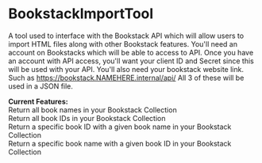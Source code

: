 # BookstackImportTool
A tool used to interface with the Bookstack API which will allow users to import HTML files along with other Bookstack features. 
You'll need an account on Bookstacks which will be able to access to API. 
Once you have an account with API access, you'll want your client ID and Secret since this will be used with your API. You'll also need 
your bookstack website link. Such as https://bookstack.NAMEHERE.internal/api/
All 3 of these will be used in a JSON file. 

**Current Features:**<br>
Return all book names in your Bookstack Collection<br>
Return all book IDs in your Bookstack Collection<br>
Return a specific book ID with a given book name in your Bookstack Collection<br>
Return a specific book name with a given book ID in your Bookstack Collection<br>

